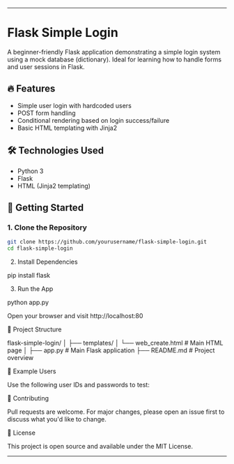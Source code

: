 
---

# Flask Simple Login

A beginner-friendly Flask application demonstrating a simple login system using a mock database (dictionary). Ideal for learning how to handle forms and user sessions in Flask.

## 🔥 Features

- Simple user login with hardcoded users
- POST form handling
- Conditional rendering based on login success/failure
- Basic HTML templating with Jinja2

## 🛠 Technologies Used

- Python 3
- Flask
- HTML (Jinja2 templating)

## 🚀 Getting Started

### 1. Clone the Repository

```bash
git clone https://github.com/yourusername/flask-simple-login.git
cd flask-simple-login
```
2. Install Dependencies

pip install flask

3. Run the App

python app.py

Open your browser and visit http://localhost:80

📂 Project Structure

flask-simple-login/
│
├── templates/
│   └── web_create.html       # Main HTML page
│
├── app.py                    # Main Flask application
├── README.md                 # Project overview

🧪 Example Users

Use the following user IDs and passwords to test:

🤝 Contributing

Pull requests are welcome. For major changes, please open an issue first to discuss what you'd like to change.

📄 License

This project is open source and available under the MIT License.


---
